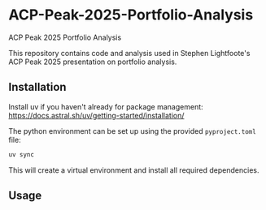 # ACP-Peak-2025-Portfolio-Analysis
ACP Peak 2025 Portfolio Analysis

This repository contains code and analysis used in Stephen Lightfoote's ACP Peak 2025 presentation on portfolio analysis.

## Installation
Install uv if you haven't already for package management: https://docs.astral.sh/uv/getting-started/installation/ 

The python environment can be set up using the provided `pyproject.toml` file:
```bash
uv sync
```
This will create a virtual environment and install all required dependencies.

## Usage
